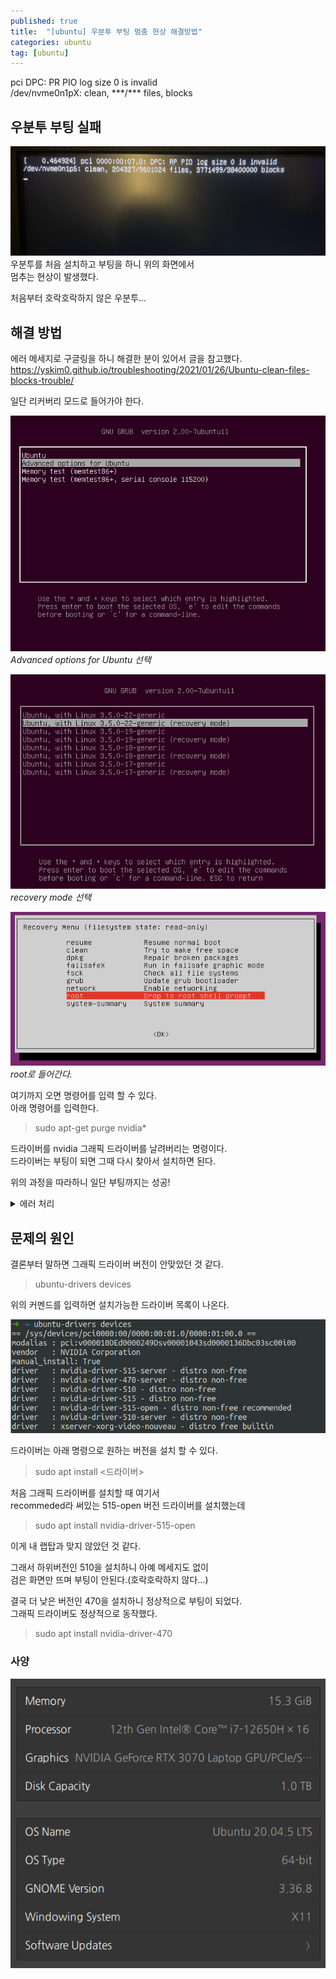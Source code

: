 ```yaml
---
published: true
title:  "[ubuntu] 우분투 부팅 멈춤 현상 해결방법"
categories: ubuntu
tag: [ubuntu]
---
```


pci DPC: PR PIO log size 0 is invalid  
/dev/nvme0n1pX: clean, \*\*\*/\*\*\* files, blocks

## 우분투 부팅 실패

![image0](/images/2022-10-22-Ubuntu-boot-fail_0.png)  
우분투를 처음 설치하고 부팅을 하니 위의 화면에서  
멈추는 현상이 발생했다.  

처음부터 호락호락하지 않은 우분투...

## 해결 방법

에러 메세지로 구글링을 하니 해결한 분이 있어서 글을 참고했다.  
https://yskim0.github.io/troubleshooting/2021/01/26/Ubuntu-clean-files-blocks-trouble/

일단 리커버리 모드로 들어가야 한다.  

![image1](/images/2022-10-22-Ubuntu-boot-fail_1.png)*Advanced options for Ubuntu 선택*  

![image2](/images/2022-10-22-Ubuntu-boot-fail_2.png)*recovery mode 선택*

![image3](/images/2022-10-22-Ubuntu-boot-fail_3.png)*root로 들어간다.*

여기까지 오면 명령어를 입력 할 수 있다.  
아래 명령어를 입력한다.  
> sudo apt-get purge nvidia*

드라이버를 nvidia 그래픽 드라이버를 날려버리는 명령이다.  
드라이버는 부팅이 되면 그때 다시 찾아서 설치하면 된다.

위의 과정을 따라하니 일단 부팅까지는 성공!  

<details>
<summary>에러 처리</summary>
<div markdown="1">

나는 에러 없이 동작했지만 혹시 필요한 분들을 위해 남긴다.

참고한 블로그의 작성자분은 아래의 에러가 있었다고 한다.  
> dpkg was interrupted, you must manually run 'sudo dpkg --configure -a' to correct the problem

위의 에러가 발생 할 경우 아래의 명렁어를 입력하면 된다고 한다.  

> sudo dpkg --configure -a 

</div>
</details>


## 문제의 원인

결론부터 말하면 그래픽 드라이버 버전이 안맞았던 것 같다.

> ubuntu-drivers devices 

위의 커멘드를 입력하면 설치가능한 드라이버 목록이 나온다.  

![image1](/images/2022-10-22-Ubuntu-boot-fail_4.png)  

드라이버는 아래 명령으로 원하는 버전을  설치 할 수 있다.
> sudo apt install <드라이버>  

처음 그래픽 드라이버를 설치할 때 여기서  
recommeded라 써있는 515-open 버전 드라이버를 설치했는데  
> sudo apt install nvidia-driver-515-open

이게 내 랩탑과 맞지 않았던 것 같다. 

그래서 하위버전인 510을 설치하니 아예 메세지도 없이  
검은 화면만 뜨며 부팅이 안된다.(호락호락하지 않다...)

결국 더 낮은 버전인 470을 설치하니 정상적으로 부팅이 되었다.  
그래픽 드라이버도 정상적으로 동작했다.  
> sudo apt install nvidia-driver-470

### 사양 

![image5](/images/2022-10-22-Ubuntu-boot-fail_5.png)  